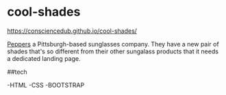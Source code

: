 # cool-shades
https://consciencedub.github.io/cool-shades/

[Peppers](https://peppersusa.com/) a Pittsburgh-based sunglasses company. They have a new pair of shades that's so different from their other sungalass products that it needs a dedicated landing page.

##tech

-HTML
-CSS
-BOOTSTRAP
